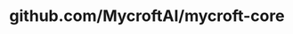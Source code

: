 ---
layout: post
title: github.com/MycroftAI/mycroft-core
categories: link
tags: [انگلیسی, برنامه‌نویسی]
---